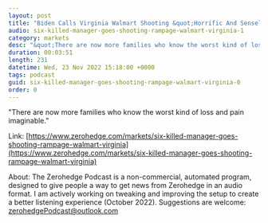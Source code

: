 ```yaml
---
layout: post
title: "Biden Calls Virginia Walmart Shooting &quot;Horrific And Senseless Act Of Violence&quot; "
audio: six-killed-manager-goes-shooting-rampage-walmart-virginia-1
category: markets
desc: "&quot;There are now more families who know the worst kind of loss and pain imaginable.&quot;"
duration: 00:03:51
length: 231
datetime: Wed, 23 Nov 2022 15:18:00 +0000
tags: podcast
guid: six-killed-manager-goes-shooting-rampage-walmart-virginia-0
order: 0
---
```

&quot;There are now more families who know the worst kind of loss and pain imaginable.&quot;

Link: [https://www.zerohedge.com/markets/six-killed-manager-goes-shooting-rampage-walmart-virginia](https://www.zerohedge.com/markets/six-killed-manager-goes-shooting-rampage-walmart-virginia)

About: The Zerohedge Podcast is a non-commercial, automated program, designed to give people a way to get news from Zerohedge in an audio format.  I am actively working on tweaking and improving the setup to create a better listening experience (October 2022).  Suggestions are welcome: [zerohedgePodcast@outlook.com](mailto:zerohedgePodcast@outlook.com)
